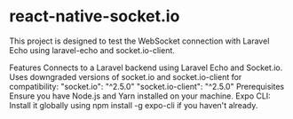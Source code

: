 # react-native-socket.io

This project is designed to test the WebSocket connection with Laravel Echo using laravel-echo and socket.io-client.

Features
Connects to a Laravel backend using Laravel Echo and Socket.io.
Uses downgraded versions of socket.io and socket.io-client for compatibility:
"socket.io": "^2.5.0"
"socket.io-client": "^2.5.0"
Prerequisites
Ensure you have Node.js and Yarn installed on your machine.
Expo CLI: Install it globally using npm install -g expo-cli if you haven't already.
